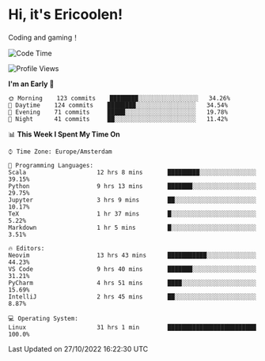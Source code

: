 # Hi, it's Ericoolen!
Coding and gaming！

<!--START_SECTION:waka-->
![Code Time](http://img.shields.io/badge/Code%20Time-493%20hrs%2045%20mins-blue)

![Profile Views](http://img.shields.io/badge/Profile%20Views-10-blue)

**I'm an Early 🐤** 

```text
🌞 Morning    123 commits    ████████░░░░░░░░░░░░░░░░░   34.26% 
🌆 Daytime    124 commits    ████████░░░░░░░░░░░░░░░░░   34.54% 
🌃 Evening    71 commits     █████░░░░░░░░░░░░░░░░░░░░   19.78% 
🌙 Night      41 commits     ██░░░░░░░░░░░░░░░░░░░░░░░   11.42%

```


📊 **This Week I Spent My Time On** 

```text
⌚︎ Time Zone: Europe/Amsterdam

💬 Programming Languages: 
Scala                    12 hrs 8 mins       █████████░░░░░░░░░░░░░░░░   39.15% 
Python                   9 hrs 13 mins       ███████░░░░░░░░░░░░░░░░░░   29.75% 
Jupyter                  3 hrs 9 mins        ██░░░░░░░░░░░░░░░░░░░░░░░   10.17% 
TeX                      1 hr 37 mins        █░░░░░░░░░░░░░░░░░░░░░░░░   5.22% 
Markdown                 1 hr 5 mins         █░░░░░░░░░░░░░░░░░░░░░░░░   3.51%

🔥 Editors: 
Neovim                   13 hrs 43 mins      ███████████░░░░░░░░░░░░░░   44.23% 
VS Code                  9 hrs 40 mins       ███████░░░░░░░░░░░░░░░░░░   31.21% 
PyCharm                  4 hrs 51 mins       ████░░░░░░░░░░░░░░░░░░░░░   15.69% 
IntelliJ                 2 hrs 45 mins       ██░░░░░░░░░░░░░░░░░░░░░░░   8.87%

💻 Operating System: 
Linux                    31 hrs 1 min        █████████████████████████   100.0%

```


 Last Updated on 27/10/2022 16:22:30 UTC
<!--END_SECTION:waka-->

